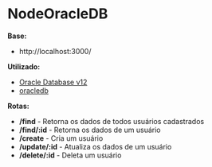 # NodeOracleDB

**Base:** 
 - http://localhost:3000/

**Utilizado:**  
 - [Oracle Database v12](https://www.oracle.com/database/technologies/oracle-database-software-downloads.html) 
 - [oracledb](https://github.com/oracle/node-oracledb)

**Rotas:**
- **/find** - Retorna os dados de todos usuários cadastrados
- **/find/:id** - Retorna os dados de um usuário
- **/create** - Cria um usuário
- **/update/:id** - Atualiza os dados de um usuário
- **/delete/:id** - Deleta um usuário
